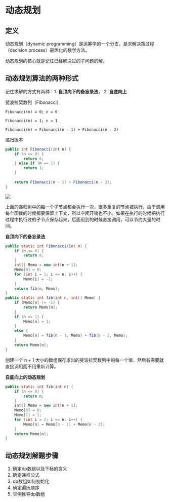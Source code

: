 # 动态规划

## 定义

动态规划（dynamic programming）是运筹学的一个分支，是求解决策过程（decision process）最优化的数学方法。

动态规划的核心就是记住已经解决过的子问题的解。

## 动态规划算法的两种形式

记住求解的方式有两种：1. **自顶向下的备忘录法**， 2. **自底向上**

斐波拉契数列（Fibonacci）

```text
Fibonacci(n) = 0; n = 0

Fibonacci(n) = 1; n = 1

Fibonacci(n) = Fibonacci(n - 1) + Fibonacci(n - 2)
```

递归版本

```java
public int Fibonacci(int n) {
    if (n <= 0) {
        return 0;
    } else if (n == 1) {
        return 1;
    }
    
    return Fibonacci(n - 1) + Fibonacci(n - 2);
}
```

<img src = "E:\gitResource\StandyDoc\image\Fibonacci递归图.png"/>

上面的递归树中的每一个子节点都会执行一次，很多重复的节点被执行。由于调用每个函数的时候都要保留上下文，所以空间开销也不小。如果在执行的时候把执行过程中执行过的子节点保存起来，后面用到的时候直接调用，可以节约大量的时间。

**自顶向下的备忘录法**

```java
public static int Fibonacci(int n) {
    if (n <= 0) {
        return 0;
    }
    int[] Memo = new int[n + 1];
    Memo[0] = 0;
    for (int i = 1; i <= n; i++) {
        Memo[i] = -1;
    }
    return fib(n, Memo);
}
public static int fib(int n, int[] Memo) {
    if (Memo[n] != -1) {
        return Memo[n];
    }
    if (n <= 1) {
        Memo[n] = 1;
    }
    else {
        Memo[n] = fib(n - 1, Memo) + fib(n - 2, Memo);
    }
    return Memo[n];
}
```

创建一个 n + 1 大小的数组保存求出的斐波拉契数列中的每一个值，然后有需要就直接调用而不用重新计算。

**自底向上的动态规划**

```JAVA
public static int fib(int n) {
    if (n <= 0) {
        return n;
    }
    int[] Memo = new int[n + 1];
    Memo[0] = 0;
    Memo[1] = 1;
    for (int i = 2; i <= n; i++) {
        Memo[n] = Memo[n - 1] + Memo[n - 2];
    }
    return Memo[n];
}
```

## 动态规划解题步骤

1. 确定dp数组以及下标的含义
2. 确定递推公式
3. dp数组如何初始化
4. 确定遍历顺序
5. 举例推导dp数组